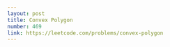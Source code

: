 ```yaml
---
layout: post
title: Convex Polygon
number: 469
link: https://leetcode.com/problems/convex-polygon
---
```

